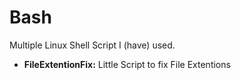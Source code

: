# Bash
Multiple Linux Shell Script I (have) used.

* **FileExtentionFix:** Little Script to fix File Extentions
